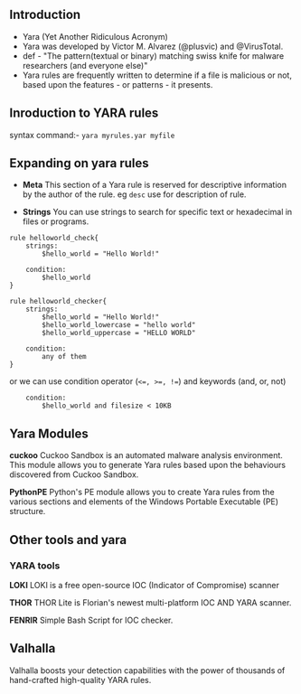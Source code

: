 ## Introduction
* Yara (Yet Another Ridiculous Acronym)
* Yara was developed by Victor M. Alvarez (@plusvic) and @VirusTotal.
* def - "The pattern(textual or binary) matching swiss knife for malware researchers (and everyone else)"
* Yara rules are frequently written to determine if a file is malicious or not, based upon the features - or patterns - it presents.

## Inroduction to YARA rules

syntax command:- `yara myrules.yar myfile`

## Expanding on yara rules

* **Meta**
This section of a Yara rule is reserved for descriptive information by the author of the rule. eg `desc` use for description of rule.

* **Strings**
You can use strings to search for specific text or hexadecimal in files or programs.
```
rule helloworld_check{
    strings:
        $hello_world = "Hello World!"
        
    condition:
        $hello_world
}
```

```
rule helloworld_checker{
	strings:
		$hello_world = "Hello World!"
		$hello_world_lowercase = "hello world"
		$hello_world_uppercase = "HELLO WORLD"

	condition:
		any of them
}
```
or we can use condition operator (`<=, >=, !=`) and keywords (and, or, not)

```
    condition:
        $hello_world and filesize < 10KB
```
## Yara Modules

**cuckoo**
Cuckoo Sandbox is an automated malware analysis environment. This module allows you to generate Yara rules based upon the behaviours discovered from Cuckoo Sandbox.

**PythonPE**
Python's PE module allows you to create Yara rules from the various sections and elements of the Windows Portable Executable (PE) structure.

## Other tools and yara

### YARA tools

**LOKI**
LOKI is a free open-source IOC (Indicator of Compromise) scanner

**THOR**
THOR Lite is Florian's newest multi-platform IOC AND YARA scanner.

**FENRIR**
Simple Bash Script for IOC checker.

## Valhalla
Valhalla boosts your detection capabilities with the power of thousands of hand-crafted high-quality YARA rules.


